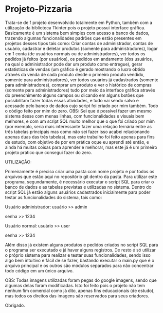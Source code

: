 # Projeto-Pizzaria
Trata-se de 1 projeto desenvolvido totalmente em Python, também com a utilização da biblioteca Tkinter pois o projeto possui interface gráfica. 
Basicamente é um sistema bem simples com acesso a banco de dados, trazendo algumas funcionalidades padrões que estão presentes em projetos desses tipos tais como: Criar contas de administrador, contas de usuário, cadastrar e deletar produtos (somente para administradores), logar em 1 conta (de usuários normais ou de administradores), ver todos os pedidos já feitos (por usuários), os pedidos em andamento (dos usuários, na qual o administrador pode dar um produto como entregue), gerar estatísticas de vendas (um gráfico é gerado mostrando o lucro obtido através da venda de cada produto desde o primeiro produto vendido, somente para administradores), ver todos usuários já cadastrados (somente para administradores), comprar um produto e ver o histórico de compras (somente para administradores) tudo por meio da interface gráfica através do preenchimento alguns campos ou clicando em alguns botões que possibilitam fazer todas essas atividades, e tudo vai sendo salvo e acessado pelo banco de dados cujo script foi criado por mim também. Todo o código feito por mim do zero.
OBS: Sei que é possível fazer um mesmo sistema desse com menas linhas, com funcionalidades e visuais bem melhores, e com um script SQL muito melhor que o que foi criado por mim (por exemplo, seria mais interessante fazer uma relação ternária entre as três tabelas principais mas como não sei fazer isso acabei relacionando apenas duas das três tabelas), mas este trabalho foi feito apenas para fins de estudo, com objetivo de por em prática oque eu aprendi até então, e ainda há muitas coisas para aprender e melhorar, mas este já é um primeiro projeto prático que consegui fazer do zero.

UTILIZAÇÃO:

Primeiramente é preciso criar uma pasta com nome projeto e por todos os arquivos que estão aqui no repositório git dentro da pasta.
Para utilizar este programa, segundamente, é necessário executar o script SQL para criar o banco de dados e as tabelas previstas e utilizadas no sistema. Dentro do script SQL já estão alguns usuários cadastrados inicialmente para poder testar as funcionalidades do sistema, tais como:

Usuário administrador:
usuário >> admin

senha >> 1234

Usuário normal:
usuário >> user

senha >> 1234

Além disso já existem alguns produtos e pedidos criados no script SQL para o programa ser executado e já haver alguns registros.
De resto é só utilizar o próprio sistema para realizar e testar suas funcionalidades, sendo isso algo bem intuitivo e fácil de se fazer, bastando executar o main.py que é o arquivo principal e os outros são módulos separados para não concentrar todo código em um único arquivo.

OBS: Todas imagens utilizadas foram pegas do google imagens, sendo que algumas delas foram modificadas. Isto foi feito pois o projeto não tem nenhum fim comercial como já dito, apenas fins educacionais (de estudo), mas todos os direitos das imagens são reservados para seus criadores.

Obrigado.
